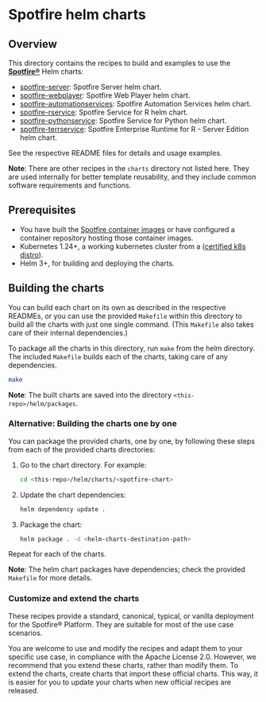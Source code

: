 # Spotfire helm charts

## Overview

This directory contains the recipes to build and examples to use the [**Spotfire®**](https://www.tibco.com/products/spotfire) Helm charts:

- [spotfire-server](charts/spotfire-server/README.md): Spotfire Server helm chart.
- [spotfire-webplayer](charts/spotfire-webplayer/README.md): Spotfire Web Player helm chart.
- [spotfire-automationservices](charts/spotfire-automationservices/README.md): Spotfire Automation Services helm chart.
- [spotfire-rservice](charts/spotfire-rservice/README.md): Spotfire Service for R helm chart.
- [spotfire-pythonservice](charts/spotfire-pythonservice/README.md): Spotfire Service for Python helm chart.
- [spotfire-terrservice](charts/spotfire-terrservice/README.md): Spotfire Enterprise Runtime for R - Server Edition helm chart.

See the respective README files for details and usage examples.

**Note**: There are other recipes in the `charts` directory not listed here. They are used internally for better template reusability, and they include common software requirements and functions.

## Prerequisites

- You have built the [Spotfire container images](../containers/README.md) or have configured a container repository hosting those container images.
- Kubernetes 1.24+, a working kubernetes cluster from a ([certified k8s distro](https://www.cncf.io/certification/software-conformance/)).
- Helm 3+, for building and deploying the charts.

## Building the charts

You can build each chart on its own as described in the respective READMEs, or you can use the provided `Makefile` within this directory to build all the charts with just one single command. (This `Makefile` also takes care of their internal dependencies.)

To package all the charts in this directory, run `make` from the helm directory.
The included `Makefile` builds each of the charts, taking care of any dependencies.

```bash
make
```

**Note**: The built charts are saved into the directory `<this-repo>/helm/packages`.

### Alternative: Building the charts one by one

You can package the provided charts, one by one, by following these steps from each of the provided charts directories:

1. Go to the chart directory. For example:
    ```bash
    cd <this-repo>/helm/charts/<spotfire-chart>
    ```

2. Update the chart dependencies:
    ```bash
    helm dependency update .
    ```

3. Package the chart:
    ```bash
    helm package . -d <helm-charts-destination-path>
    ```

Repeat for each of the charts.

**Note**: The helm chart packages have dependencies; check the provided `Makefile` for more details.

### Customize and extend the charts

These recipes provide a standard, canonical, typical, or vanilla deployment for the Spotfire® Platform.
They are suitable for most of the use case scenarios.

You are welcome to use and modify the recipes and adapt them to your specific use case, in compliance with the Apache License 2.0.
However, we recommend that you extend these charts, rather than modify them.
To extend the charts, create charts that import these official charts.
This way, it is easier for you to update your charts when new official recipes are released.
